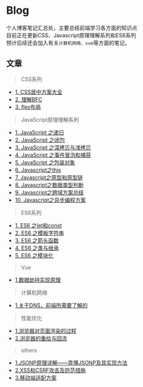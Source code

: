 # Blog
个人博客笔记汇总处，主要总结前端学习各方面的知识点  
目前正在更新CSS、Javascript原理理解系列和ES6系列  
预计后续还会加入有关```计算机网络、vue```等方面的笔记。
## 文章
> CSS系列
- [1. CSS居中方案大全](https://github.com/BokFang/Blog/issues/10)
- [2. 理解BFC](https://github.com/BokFang/Blog/issues/19)
- [3. flex布局](https://github.com/BokFang/Blog/issues/21)

> JavaScript原理理解系列  
- [1. JavaScript 之递归](https://github.com/BokFang/Blog/issues/1)
- [2. JavaScript 之闭包](https://github.com/BokFang/Blog/issues/2)
- [3. JavaScript 之深拷贝与浅拷贝](https://github.com/BokFang/Blog/issues/3)
- [4. JavaScript 之事件冒泡和捕获](https://github.com/BokFang/Blog/issues/4)  
- [5. JavaScript 之包装对象](https://github.com/BokFang/Blog/issues/12)  
- [6. Javascript之this ](https://github.com/BokFang/Blog/issues/24)  
- [7. Javascript之原型和原型链](https://github.com/BokFang/Blog/issues/15)  
- [8. Javascript之数据类型判断 ](https://github.com/BokFang/Blog/issues/18)  
- [9. Javascript之跨域方案总结 ](https://github.com/BokFang/Blog/issues/22)  
- [10. Javascript之异步编程方案 ](https://github.com/BokFang/Blog/issues/23)  



     
> ES6系列  
- [1. ES6 之let和const](https://github.com/BokFang/Blog/issues/5)
- [2. ES6 之模板字符串](https://github.com/BokFang/Blog/issues/6)
- [3. ES6 之箭头函数](https://github.com/BokFang/Blog/issues/7)
- [4. ES6 之类与继承](https://github.com/BokFang/Blog/issues/8)
- [5. ES6 之模块化](https://github.com/BokFang/Blog/issues/11)


> Vue
- [1.数据劫持实现原理](https://github.com/BokFang/Blog/issues/25)

> 计算机网络
- [1.关于DNS，前端所需要了解的](https://github.com/BokFang/Blog/issues/27)

> 性能优化
- [1.浏览器对页面渲染的过程](https://github.com/BokFang/Blog/issues/16)  
- [2.浏览器的重绘与回流](https://github.com/BokFang/Blog/issues/17)  
   


> others
- [1.JSONP原理详解——弄懂JSONP及其实现方法](https://github.com/BokFang/Blog/issues/13)
- [2.XSS和CSRF攻击及防范措施](https://github.com/BokFang/Blog/issues/20)
- [3.移动端适配方案](https://github.com/BokFang/Blog/issues/26)


